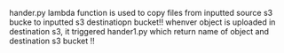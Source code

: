 hander.py lambda function is used to copy files from inputted source s3 bucke to inputted s3 destinatiopn bucket!!
whenver object is uploaded in destination s3, it triggered hander1.py which return name of object and destination s3 bucket !!



